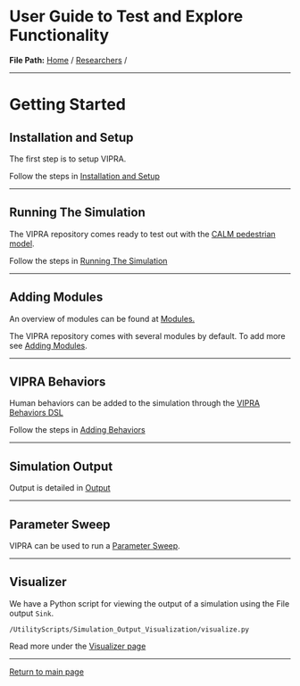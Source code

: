 # User Guide to Test and Explore Functionality

**File Path:** [Home](../MainPage.md) / [Researchers](Researchers.md) / 

---
# Getting Started

## Installation and Setup

The first step is to setup VIPRA.

Follow the steps in [Installation and Setup](../InstallationSetup.md)

---

## Running The Simulation

The VIPRA repository comes ready to test out with the [CALM pedestrian model](https://journals.plos.org/plosone/article?id=10.1371/journal.pone.0229690).

Follow the steps in [Running The Simulation](./Running.md)

---

## Adding Modules

An overview of modules can be found at [Modules.](modules/Modules.md)

The VIPRA repository comes with several modules by default.
To add more see [Adding Modules](./modules/Adding_Modules.md).

---

## VIPRA Behaviors

Human behaviors can be added to the simulation through the [VIPRA Behaviors DSL](./behaviors/VIPRA_Behaviors.md)

Follow the steps in [Adding Behaviors](./behaviors/Adding_Behaviors.md)

---

## Simulation Output

Output is detailed in [Output](./output/Output.md)

---

## Parameter Sweep

VIPRA can be used to run a [Parameter Sweep](ParameterSweep.md).

---

## Visualizer

We have a Python script for viewing the output of a simulation using the File output `Sink`.

`/UtilityScripts/Simulation_Output_Visualization/visualize.py`

Read more under the [Visualizer page](./Visualizer.md)

---

[Return to main page](../MainPage.md)
